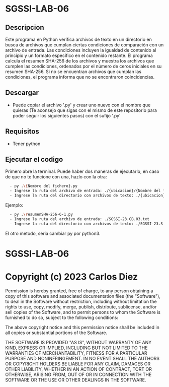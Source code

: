 # SGSSI-LAB-06

## Descripcion
Este programa en Python verifica archivos de texto en un directorio en busca de archivos que cumplan ciertas condiciones de comparación con un archivo de entrada. Las condiciones incluyen la igualdad de contenido al principio y un formato específico en el contenido restante. El programa calcula el resumen SHA-256 de los archivos y muestra los archivos que cumplen las condiciones, ordenados por el número de ceros iniciales en su resumen SHA-256. Si no se encuentran archivos que cumplan las condiciones, el programa informa que no se encontraron coincidencias.
## Descargar
- Puede copiar el archivo '.py' y crear uno nuevo con el nombre que quieras (Te aconsejo que sigas con el mismo de este repositorio para poder seguir los siguientes pasos) con el sufijo '.py'
## Requisitos
- Tener python
## Ejecutar el codigo
Primero abre la terminal.
Puede haber dos maneras de ejecutarlo, en caso de que no te funcione con una, hazlo con la otra:
```bash
  - py .\{Nombre del fichero}.py
  - Ingrese la ruta del archivo de entrada: ./{ubicacion}/{Nombre del fichero}.txt
  - Ingrese la ruta del directorio con archivos de texto: ./{ubicacion}/{Nombre de la carpeta}
```
Ejemplo:
```bash
  - py .\resumenSHA-256-6-1.py
  - Ingrese la ruta del archivo de entrada: ./SGSSI-23.CB.03.txt
  - Ingrese la ruta del directorio con archivos de texto: ./SGSSI-23.S.6.2.CB.03.Candidatos
```
El otro metodo, seria cambiar py por python3.

# SGSSI-LAB-06

# Copyright (c) 2023 Carlos Diez

Permission is hereby granted, free of charge, to any person obtaining a copy
of this software and associated documentation files (the "Software"), to deal
in the Software without restriction, including without limitation the rights
to use, copy, modify, merge, publish, distribute, sublicense, and/or sell
copies of the Software, and to permit persons to whom the Software is
furnished to do so, subject to the following conditions:

The above copyright notice and this permission notice shall be included in all
copies or substantial portions of the Software.

THE SOFTWARE IS PROVIDED "AS IS", WITHOUT WARRANTY OF ANY KIND, EXPRESS OR
IMPLIED, INCLUDING BUT NOT LIMITED TO THE WARRANTIES OF MERCHANTABILITY,
FITNESS FOR A PARTICULAR PURPOSE AND NONINFRINGEMENT. IN NO EVENT SHALL THE
AUTHORS OR COPYRIGHT HOLDERS BE LIABLE FOR ANY CLAIM, DAMAGES OR OTHER
LIABILITY, WHETHER IN AN ACTION OF CONTRACT, TORT OR OTHERWISE, ARISING FROM,
OUT OF OR IN CONNECTION WITH THE SOFTWARE OR THE USE OR OTHER DEALINGS IN THE
SOFTWARE.
